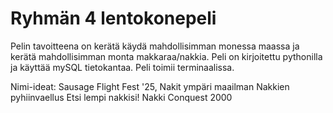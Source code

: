 # Ryhmän 4 lentokonepeli

Pelin tavoitteena on kerätä käydä mahdollisimman monessa maassa ja kerätä mahdollisimman monta makkaraa/nakkia. 
Peli on kirjoitettu pythonilla ja käyttää mySQL tietokantaa. Peli toimii terminaalissa.

Nimi-ideat:
Sausage Flight Fest '25, 
Nakit ympäri maailman
Nakkien pyhiinvaellus
Etsi lempi nakkisi!
Nakki Conquest 2000

